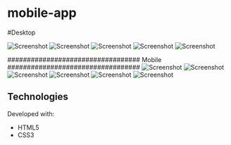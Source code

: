 # mobile-app

#Desktop

![Screenshot](./assets/img/home.png)
![Screenshot](./assets/img/feature.png)
![Screenshot](./assets/img/about.png)
![Screenshot](./assets/img/review.png)
![Screenshot](./assets/img/contact.png)

################################## Mobile ##################################
![Screenshot](./assets/img/mobile-home.png)
![Screenshot](./assets/img/mobile-about.png)
![Screenshot](./assets/img/sub.png)
![Screenshot](./assets/img/mobile-princing.png)
![Screenshot](./assets/img/people.png)
![Screenshot](./assets/img/mobile-footer.png)

## Technologies

Developed with:

- HTML5
- CSS3
